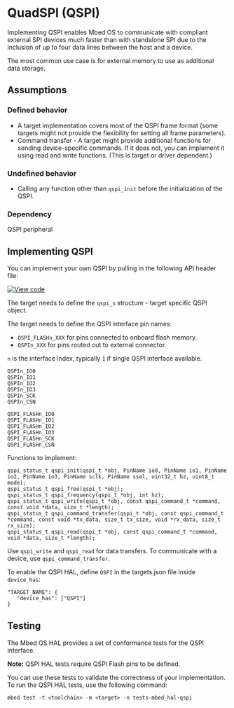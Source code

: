 <h1 id="quadspi-port">QuadSPI (QSPI) </h1>

Implementing QSPI enables Mbed OS to communicate with compliant external SPI devices much faster than with standalone SPI due to the inclusion of up to four data lines between the host and a device.

The most common use case is for external memory to use as additional data storage.

## Assumptions

### Defined behavior

- A target implementation covers most of the QSPI frame format (some targets might not provide the flexibility for setting all frame parameters).
- Command transfer - A target might provide additional functions for sending device-specific commands. If it does not, you can implement it using read and write functions. (This is target or driver dependent.)

### Undefined behavior

- Calling any function other than `qspi_init` before the initialization of the QSPI.

### Dependency

QSPI peripheral

## Implementing QSPI

You can implement your own QSPI by pulling in the following API header file:

[![View code](https://www.mbed.com/embed/?type=library)](https://os.mbed.com/docs/mbed-os/6.0.0-preview/mbed-os-api-doxy/classmbed_1_1_digital_out.html/classmbed_1_1_q_s_p_i.html)

The target needs to define the `qspi_s` structure - target specific QSPI object.

The target needs to define the QSPI interface pin names:

- `QSPI_FLASHn_XXX` for pins connected to onboard flash memory.
- `QSPIn_XXX` for pins routed out to external connector.

`n` is the interface index, typically `1` if single QSPI interface available.

```
QSPIn_IO0
QSPIn_IO1
QSPIn_IO2
QSPIn_IO3
QSPIn_SCK
QSPIn_CSN

QSPI_FLASHn_IO0
QSPI_FLASHn_IO1
QSPI_FLASHn_IO2
QSPI_FLASHn_IO3
QSPI_FLASHn_SCK
QSPI_FLASHn_CSN
```

Functions to implement:

```
qspi_status_t qspi_init(qspi_t *obj, PinName io0, PinName io1, PinName io2, PinName io3, PinName sclk, PinName ssel, uint32_t hz, uint8_t mode);
qspi_status_t qspi_free(qspi_t *obj);
qspi_status_t qspi_frequency(qspi_t *obj, int hz);
qspi_status_t qspi_write(qspi_t *obj, const qspi_command_t *command, const void *data, size_t *length);
qspi_status_t qspi_command_transfer(qspi_t *obj, const qspi_command_t *command, const void *tx_data, size_t tx_size, void *rx_data, size_t rx_size);
qspi_status_t qspi_read(qspi_t *obj, const qspi_command_t *command, void *data, size_t *length);

```

Use `qspi_write` and `qspi_read` for data transfers. To communicate with a device, use `qspi_command_transfer`.

To enable the QSPI HAL, define `QSPI` in the targets.json file inside `device_has`:

```
"TARGET_NAME": {
   "device_has": ["QSPI"]
}
```

## Testing

The Mbed OS HAL provides a set of conformance tests for the QSPI interface.

<span class="notes">**Note:** QSPI HAL tests require QSPI Flash pins to be defined.</span>

You can use these tests to validate the correctness of your implementation. To run the QSPI HAL tests, use the following command:

```
mbed test -t <toolchain> -m <target> -n tests-mbed_hal-qspi
```

